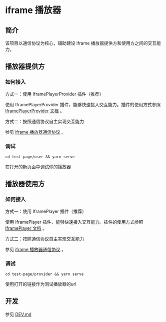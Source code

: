 # iframe 播放器

## 简介

该项目以通信协议为核心，辅助建设 iframe 播放器提供方和使用方之间的交互能力。

## 播放器提供方

### 如何接入

方式一：使用 IframePlayerProvider 插件（推荐）

使用 IframePlayerProvider 插件，能够快速接入交互能力。插件的使用方式参照 [IframePlayerProvider 文档](./packages/provider/README.md) 。

方式二：按照通信协议自主实现交互能力

参见 [iframe 播放器通信协议](./docs/protocol.md) 。

### 调试

`cd test-page/user && yarn serve`

在打开的新页面中调试你的播放器

## 播放器使用方

### 如何接入

方式一：使用 IframePlayer 插件（推荐）

使用 IframePlayer 插件，能够快速接入交互能力。插件的使用方式参照 [IframePlayer 文档](./packages/user/README.md) 。

方式二：按照通信协议自主实现交互能力

参见 [iframe 播放器通信协议](./docs/protocol.md) 。

### 调试

`cd test-page/provider && yarn serve`

使用打开的链接作为测试播放器的url

## 开发

参见 [DEV.md](./DEV.md)
